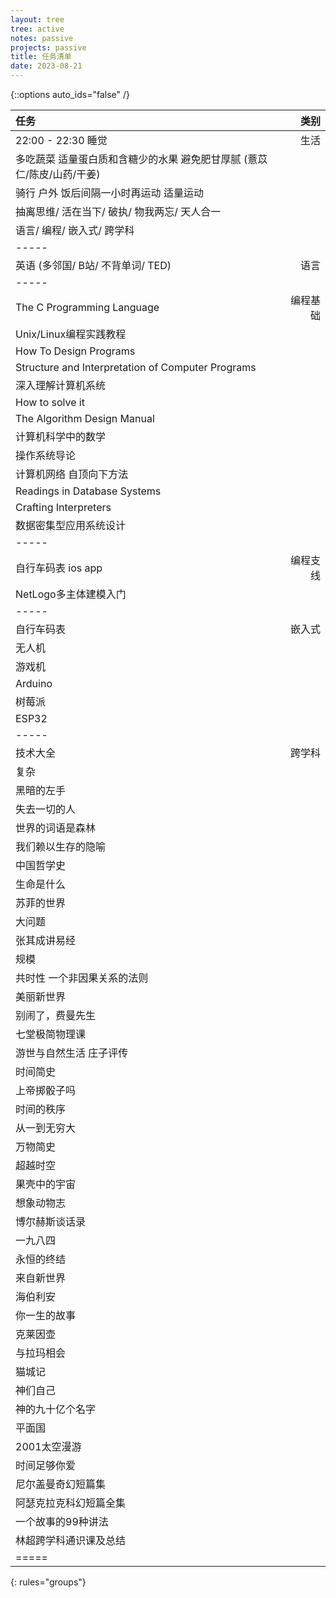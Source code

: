 ```yaml
---
layout: tree
tree: active
notes: passive
projects: passive
title: 任务清单
date: 2023-08-21
---
```



{::options auto_ids="false" /}


| 任务                                                                   | 类别       |
|:-----------------------------------------------------------------------|-----------:|
| 22:00 - 22:30 睡觉                                                     | 生活       |
| 多吃蔬菜 适量蛋白质和含糖少的水果 避免肥甘厚腻 (薏苡仁/陈皮/山药/干姜) |            |
| 骑行 户外 饭后间隔一小时再运动 适量运动                                |            |
| 抽离思维/ 活在当下/ 破执/ 物我两忘/ 天人合一                           |            |
| 语言/ 编程/ 嵌入式/ 跨学科                                             |            |
|-----
| 英语 (多邻国/ B站/ 不背单词/ TED)                                      | 语言       |
|-----
| The C Programming Language                                             | 编程基础   |
| Unix/Linux编程实践教程                                                 |            |
| How To Design Programs                                                 |            |
| Structure and Interpretation of Computer Programs                      |            |
| 深入理解计算机系统                                                     |            |
| How to solve it                                                        |            |
| The Algorithm Design Manual                                            |            |
| 计算机科学中的数学                                                     |            |
| 操作系统导论                                                           |            |
| 计算机网络 自顶向下方法                                                |            |
| Readings in Database Systems                                           |            |
| Crafting Interpreters                                                  |            |
| 数据密集型应用系统设计                                                 |            |
|-----
| 自行车码表 ios app                                                     | 编程支线   |
| NetLogo多主体建模入门                                                  |            |
|-----
| 自行车码表                                                             | 嵌入式     |
| 无人机                                                                 |            |
| 游戏机                                                                 |            |
| Arduino                                                                |            |
| 树莓派                                                                 |            |
| ESP32                                                                  |            |
|-----
| 技术大全                                                               | 跨学科     |
| 复杂                                                                   |            |
| 黑暗的左手                                                             |            |
| 失去一切的人                                                           |            |
| 世界的词语是森林                                                       |            |
| 我们赖以生存的隐喻                                                     |            |
| 中国哲学史                                                             |            |
| 生命是什么                                                             |            |
| 苏菲的世界                                                             |            |
| 大问题                                                                 |            |
| 张其成讲易经                                                           |            |
| 规模                                                                   |            |
| 共时性 一个非因果关系的法则                                            |            |
| 美丽新世界                                                             |            |
| 别闹了，费曼先生                                                       |            |
| 七堂极简物理课                                                         |            |
| 游世与自然生活 庄子评传                                                |            |
| 时间简史                                                               |            |
| 上帝掷骰子吗                                                           |            |
| 时间的秩序                                                             |            |
| 从一到无穷大                                                           |            |
| 万物简史                                                               |            |
| 超越时空                                                               |            |
| 果壳中的宇宙                                                           |            |
| 想象动物志                                                             |            |
| 博尔赫斯谈话录                                                         |            |
| 一九八四                                                               |            |
| 永恒的终结                                                             |            |
| 来自新世界                                                             |            |
| 海伯利安                                                               |            |
| 你一生的故事                                                           |            |
| 克莱因壶                                                               |            |
| 与拉玛相会                                                             |            |
| 猫城记                                                                 |            |
| 神们自己                                                               |            |
| 神的九十亿个名字                                                       |            |
| 平面国                                                                 |            |
| 2001太空漫游                                                           |            |
| 时间足够你爱                                                           |            |
| 尼尔盖曼奇幻短篇集                                                     |            |
| 阿瑟克拉克科幻短篇全集                                                 |            |
| 一个故事的99种讲法                                                     |            |
| 林超跨学科通识课及总结                                                 |            |
|=====
{: rules="groups"}

